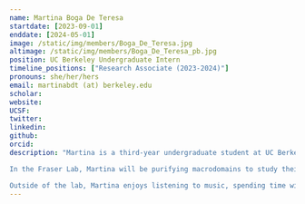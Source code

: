```yaml
---
name: Martina Boga De Teresa
startdate: [2023-09-01]
enddate: [2024-05-01]
image: /static/img/members/Boga_De_Teresa.jpg
altimage: /static/img/members/Boga_De_Teresa_pb.jpg
position: UC Berkeley Undergraduate Intern
timeline_positions: ["Research Associate (2023-2024)"]
pronouns: she/her/hers
email: martinabdt (at) berkeley.edu
scholar:
website:
UCSF: 
twitter:
linkedin:
github:
orcid:
description: "Martina is a third-year undergraduate student at UC Berkeley majoring in chemical engineering and minoring in bioengineering. She is interested in the applications of biomolecules as therapeutics.

In the Fraser Lab, Martina will be purifying macrodomains to study their structure and measure binding affinity using ITC and X-ray crystallography.

Outside of the lab, Martina enjoys listening to music, spending time with friends, and being in the sun."
---
```

